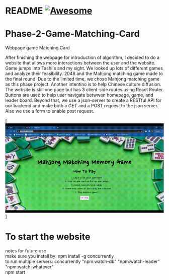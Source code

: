 # README [![Awesome](https://cdn.jsdelivr.net/gh/sindresorhus/awesome@d7305f38d29fed78fa85652e3a63e154dd8e8829/media/badge.svg)](https://github.com/sindresorhus/awesome#readme)
# Phase-2-Game-Matching-Card
Webpage game Matching Card

After finishing the webpage for introduction of algorithm, I decided to do a website that allows more interactions between the user and the website. Game jumps into Tashi's and my sight. We looked up lots of different games and analyze their feasibility. 2048 and the Mahjong matching game made to the final round. Due to the limited time, we chose Mahjong matching game as this phase project. Another intentino is to help Chinese culture diffusion.
The website is still one page but has 3 client-side routes using React Router. Buttons are used to help user navigate betwwen homepage, game, and leader board. Beyond that, we use a json-server to create a RESTful API for our backend and make both a GET and a POST request to the json server. Also we use a form to enable post request.


[![webpage_gif_001](pictures/Phase%202%20project%20demo%20Mahjong%20Matching%20Game%20website%20220619.gif)]

# To start the website

notes for future use  <br />
make sure you install by: npm install -g concurrently  <br />
to run multiple servers: concurrently "npm:watch-db" "npm:watch-leader" "npm:watch-whatever"  <br />
npm start  <br />




